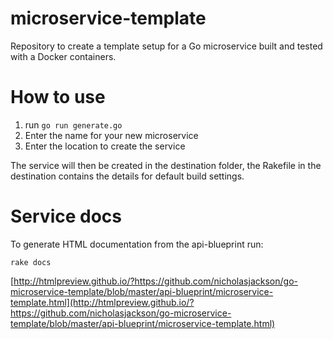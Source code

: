 # microservice-template
Repository to create a template setup for a Go microservice built and tested with a Docker containers.

# How to use
1. run `go run generate.go`
2. Enter the name for your new microservice
3. Enter the location to create the service

The service will then be created in the destination folder, the Rakefile in the destination contains the details for default build settings.

# Service docs
To generate HTML documentation from the api-blueprint run:
```
rake docs
```

[http://htmlpreview.github.io/?https://github.com/nicholasjackson/go-microservice-template/blob/master/api-blueprint/microservice-template.html](http://htmlpreview.github.io/?https://github.com/nicholasjackson/go-microservice-template/blob/master/api-blueprint/microservice-template.html)
